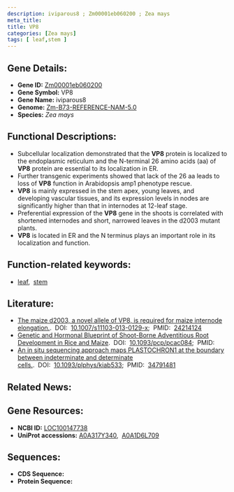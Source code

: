 ```yaml
---
description: iviparous8 ; Zm00001eb060200 ; Zea mays
meta_title:
title: VP8
categories: [Zea mays]
tags: [ leaf,stem ]
---
```


## Gene Details:
- **Gene ID:**	[Zm00001eb060200](https://www.maizegdb.org/gene_center/gene/Zm00001eb060200)
- **Gene Symbol:** VP8
- **Gene Name:** iviparous8
- **Genome:** [Zm-B73-REFERENCE-NAM-5.0](https://www.maizegdb.org/genome/assembly/Zm-B73-REFERENCE-NAM-5.0)
- **Species:** *Zea mays*

## Functional Descriptions:
   - Subcellular localization demonstrated that the **VP8** protein is localized to the endoplasmic reticulum and the N-terminal 26 amino acids (aa) of **VP8** protein are essential to its localization in ER.
   - Further transgenic experiments showed that lack of the 26 aa leads to loss of **VP8** function in Arabidopsis amp1 phenotype rescue. 
   - **VP8** is mainly expressed in the stem apex, young leaves, and developing vascular tissues, and its expression levels in nodes are significantly higher than that in internodes at 12-leaf stage.
   - Preferential expression of the **VP8** gene in the shoots is correlated with shortened internodes and short, narrowed leaves in the d2003 mutant plants.
   - **VP8** is located in ER and the N terminus plays an important role in its localization and function.

## Function-related keywords:
- [leaf](/tags/leaf/),&nbsp;&nbsp;[stem](/tags/stem/)

## Literature:
   - [The maize d2003, a novel allele of VP8, is required for maize internode elongation.]( https://link.springer.com/article/10.1007/s11103-013-0129-x).&nbsp;&nbsp;DOI:&nbsp;&nbsp;[10.1007/s11103-013-0129-x](https://link.springer.com/article/10.1007/s11103-013-0129-x);&nbsp;&nbsp;PMID:&nbsp;&nbsp;[24214124](https://pubmed.ncbi.nlm.nih.gov/24214124/)
   - [Genetic and Hormonal Blueprint of Shoot-Borne Adventitious Root Development in Rice and Maize]( https://academic.oup.com/pcp/article/63/12/1806/6609709).&nbsp;&nbsp;DOI:&nbsp;&nbsp;[10.1093/pcp/pcac084](https://academic.oup.com/pcp/article/63/12/1806/6609709);&nbsp;&nbsp;PMID:&nbsp;&nbsp;[](https://pubmed.ncbi.nlm.nih.gov//)
   - [An in situ sequencing approach maps PLASTOCHRON1 at the boundary between indeterminate and determinate cells.]( https://academic.oup.com/plphys/article/188/2/782/6428669).&nbsp;&nbsp;DOI:&nbsp;&nbsp;[10.1093/plphys/kiab533](https://academic.oup.com/plphys/article/188/2/782/6428669);&nbsp;&nbsp;PMID:&nbsp;&nbsp;[34791481](https://pubmed.ncbi.nlm.nih.gov/34791481/)

## Related News:

## Gene Resources:
- **NCBI ID:** [LOC100147738](https://www.ncbi.nlm.nih.gov/gene/?term=LOC100147738)
- **UniProt accessions:** [A0A317Y340](https://www.uniprot.org/uniprotkb/A0A317Y340/entry),&nbsp;&nbsp;[A0A1D6L709](https://www.uniprot.org/uniprotkb/A0A1D6L709/entry)



## Sequences:
- **CDS Sequence:**
- **Protein Sequence:**
